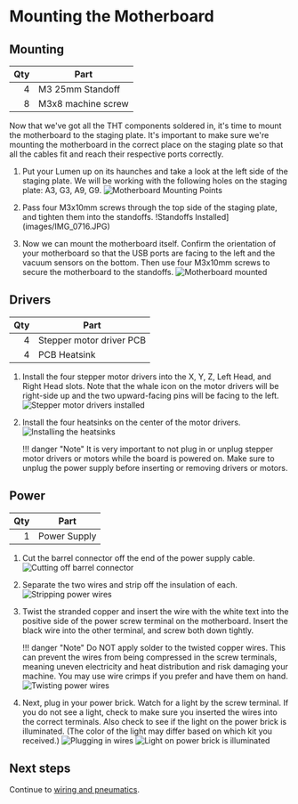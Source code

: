 # Mounting the Motherboard

## Mounting

|  Qty | Part               |
| ---: | ------------------ |
|    4 | M3 25mm Standoff   |
|    8 | M3x8 machine screw |

Now that we've got all the THT components soldered in, it's time to mount the motherboard to the staging plate. It's important to make sure we're mounting the motherboard in the correct place on the staging plate so that all the cables fit and reach their respective ports correctly.

1. Put your Lumen up on its haunches and take a look at the left side of the staging plate. We will be working with the following holes on the staging plate: A3, G3, A9, G9.
  ![Motherboard Mounting Points](images/Mounting-The-Motherboard-Step-1.png)

2. Pass four M3x10mm screws through the top side of the staging plate, and tighten them into the standoffs.
  !Standoffs Installed](images/IMG_0716.JPG)

3. Now we can mount the motherboard itself. Confirm the orientation of your motherboard so that the USB ports are facing to the left and the vacuum sensors on the bottom. Then use four M3x10mm screws to secure the motherboard to the standoffs.
  ![Motherboard mounted](images/IMG_0717.JPG)

## Drivers

|  Qty | Part                     |
| ---: | ------------------------ |
|    4 | Stepper motor driver PCB |
|    4 | PCB Heatsink             |

1. Install the four stepper motor drivers into the X, Y, Z, Left Head, and Right Head slots. Note that the whale icon on the motor drivers will be right-side up and the two upward-facing pins will be facing to the left.
  ![Stepper motor drivers installed](images/driver-orientation.png)

2. Install the four heatsinks on the center of the motor drivers.
  ![Installing the heatsinks](images/IMG_0718.JPG)
  
    !!! danger "Note"
        It is very important to not plug in or unplug stepper motor drivers or motors while the board is powered on. Make sure to unplug the power supply before inserting or removing drivers or motors.

## Power

|  Qty | Part         |
| ---: | ------------ |
|    1 | Power Supply |

1. Cut the barrel connector off the end of the power supply cable.
  ![Cutting off barrel connector](images/IMG_0719.JPG)

2. Separate the two wires and strip off the insulation of each.
  ![Stripping power wires](images/IMG_0720.JPG)

3. Twist the stranded copper and insert the wire with the white text into the positive side of the power screw terminal on the motherboard. Insert the black wire into the other terminal, and screw both down tightly.

    !!! danger "Note"
        Do NOT apply solder to the twisted copper wires. This can prevent the wires from being compressed in the screw terminals, meaning uneven electricity and heat distribution and risk damaging your machine. You may use wire crimps if you prefer and have them on hand.
  ![Twisting power wires](images/IMG_0725.JPG)

4. Next, plug in your power brick. Watch for a light by the screw terminal. If you do not see a light, check to make sure you inserted the wires into the correct terminals. Also check to see if the light on the power brick is illuminated. (The color of the light may differ based on which kit you received.)
  ![Plugging in wires](images/IMG_0752.JPG)
  ![Light on power brick is illuminated](images/IMG_0753.JPG)

## Next steps

Continue to [wiring and pneumatics](../../wiring-and-pneumatics/wiring-y-motors/index.md).

